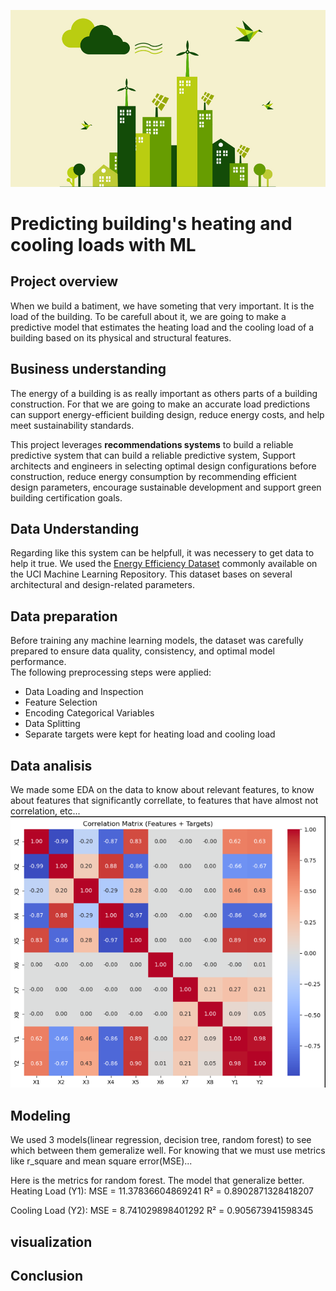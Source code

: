 ![enter image description here](images/energy2.png)
# Predicting building's heating and cooling loads with ML
## Project overview
When we build a batiment, we have someting that very important. It is the load of the building. To be carefull about it, we are going to make a predictive model that estimates the heating load and the cooling load of a building based on its physical and structural features.
## Business understanding
The energy of a building is as really important as others parts of a building construction. For that we are going to make an accurate load predictions can support energy-efficient building design, reduce energy costs, and help meet sustainability standards.

This project leverages **recommendations systems** to build a reliable predictive system that can build a reliable predictive system, Support architects and engineers in selecting optimal design configurations before construction, reduce energy consumption by recommending efficient design parameters, encourage sustainable development and support green building certification goals.
## Data Understanding
Regarding like this system can be helpfull, it was necessery to get data to help it true. We used the [Energy Efficiency Dataset](https://archive.ics.uci.edu/dataset/242/energy+efficiency) commonly available on the UCI Machine Learning Repository. This dataset bases on several architectural and design-related parameters.

## Data preparation
Before training any machine learning models, the dataset was carefully prepared to ensure data quality, consistency, and optimal model performance.  
The following preprocessing steps were applied:
- Data Loading and Inspection
- Feature Selection
- Encoding Categorical Variables
- Data Splitting
- Separate targets were kept for heating load and cooling load
## Data analisis
We made some EDA on the data to know about relevant features, to know about features that significantly correllate, to features that have almost not correlation, etc...
![enter image description here](images/corr_matrix.png)
## Modeling
We used 3 models(linear regression, decision tree, random forest) to see which between them gemeralize well. For knowing that we must use metrics like r_square and mean square error(MSE)...

Here is the metrics for random forest. The model that generalize better.
Heating Load (Y1):
MSE = 11.37836604869241
R² = 0.8902871328418207

Cooling Load (Y2):
MSE = 8.741029898401292
R² = 0.905673941598345
## visualization

## Conclusion
